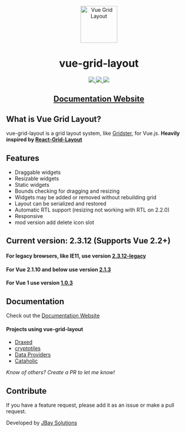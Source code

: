 <p align="center"><a href="https://jbaysolutions.github.io/vue-grid-layout/" target="_blank" rel="noopener noreferrer"><img width="100" src="https://jbaysolutions.github.io/vue-grid-layout/assets/img/logo.png" alt="Vue Grid Layout"></a></p>

<h1 align="center">vue-grid-layout</h1>

<p align="center">
<a href="https://www.npmjs.com/package/vue-grid-layout">
    <img src="https://img.shields.io/npm/v/vue-grid-layout.svg"/> 
    <img src="https://img.shields.io/npm/dm/vue-grid-layout.svg"/>
</a> 
<a href="https://github.com/jbaysolutions/vue-grid-layout/releases">
    <img src="https://img.shields.io/github/size/jbaysolutions/vue-grid-layout/dist/vue-grid-layout.umd.min.js"/>
</a>
<!--a href="https://vuejs.org/">
    <img src="https://img.shields.io/badge/vue-2.2.x-brightgreen.svg"/>
</a-->
</p>
<h2 align="center">
<a href="https://jbaysolutions.github.io/vue-grid-layout/" target="_blank">Documentation Website</a>
</h2>

## What is Vue Grid Layout?

vue-grid-layout is a grid layout system, like [Gridster](http://dsmorse.github.io/gridster.js/), for Vue.js. **Heavily inspired by [React-Grid-Layout](https://github.com/STRML/react-grid-layout)**

## Features

* Draggable widgets
* Resizable widgets
* Static widgets
* Bounds checking for dragging and resizing
* Widgets may be added or removed without rebuilding grid
* Layout can be serialized and restored
* Automatic RTL support (resizing not working with RTL on 2.2.0)
* Responsive
* mod version add delete icon slot

## **Current version:** 2.3.12 (Supports Vue 2.2+)

#### **For legacy browsers**, like IE11, use version [2.3.12-legacy](https://github.com/jbaysolutions/vue-grid-layout/tree/legacy)
#### **For Vue 2.1.10 and below use version [2.1.3](https://github.com/jbaysolutions/vue-grid-layout/tree/2.1.3)**
#### **For Vue 1 use version [1.0.3](https://github.com/jbaysolutions/vue-grid-layout/tree/1.0.3)** 

## Documentation

Check out the <a href="https://jbaysolutions.github.io/vue-grid-layout/" target="_blank">Documentation Website</a>

<!--
Chinese documentation: [简体中文](./README-zh_CN.md) 
-->

#### Projects using vue-grid-layout

- [Draxed](https://www.draxed.com/?utm_source=github&utm_medium=web&utm_campaign=vue-grid-layout)
- [cryptotiles](https://www.cryptotiles.io/?utm_source=github&utm_medium=web&utm_campaign=vue-grid-layout)
- [Data Providers](https://www.dataproviders.io/?utm_source=github&utm_medium=web&utm_campaign=vue-grid-layout)
- [Cataholic](https://cataholic.glitch.me/)

*Know of others? Create a PR to let me know!*


## Contribute

If you have a feature request, please add it as an issue or make a pull request.


Developed by <a href="https://www.jbaysolutions.com">JBay Solutions</a> 
